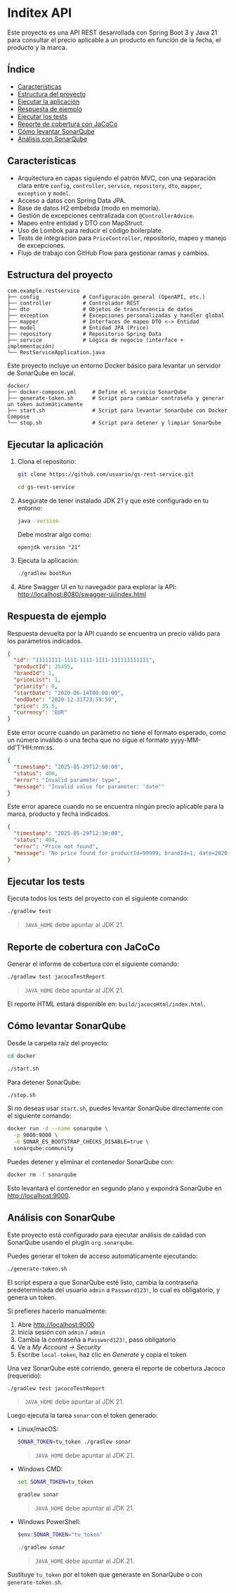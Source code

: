 # Inditex API

Este proyecto es una API REST desarrollada con Spring Boot 3 y Java 21 para consultar el precio aplicable a un producto en función de la fecha, el producto y la marca.

## Índice

- [Características](#características)
- [Estructura del proyecto](#estructura-del-proyecto)
- [Ejecutar la aplicación](#ejecutar-la-aplicación)
- [Respuesta de ejemplo](#respuesta-de-ejemplo)
- [Ejecutar los tests](#ejecutar-los-tests)
- [Reporte de cobertura con JaCoCo](#reporte-de-cobertura-con-jacoco)
- [Cómo levantar SonarQube](#cómo-levantar-sonarqube)
- [Análisis con SonarQube](#análisis-con-sonarqube)

## Características

- Arquitectura en capas siguiendo el patrón MVC, con una separación clara entre `config`, `controller`, `service`, `repository`, `dto`, `mapper`, `exception` y `model`.
- Acceso a datos con Spring Data JPA.
- Base de datos H2 embebida (modo en memoria).
- Gestión de excepciones centralizada con `@ControllerAdvice`.
- Mapeo entre entidad y DTO con MapStruct.
- Uso de Lombok para reducir el código boilerplate.
- Tests de integración para `PriceController`, repositorio, mapeo y manejo de excepciones.
- Flujo de trabajo con GitHub Flow para gestionar ramas y cambios.

## Estructura del proyecto

```
com.example.restservice
├── config              # Configuración general (OpenAPI, etc.)
├── controller          # Controlador REST
├── dto                 # Objetos de transferencia de datos
├── exception           # Excepciones personalizadas y handler global
├── mapper              # Interfaces de mapeo DTO <-> Entidad
├── model               # Entidad JPA (Price)
├── repository          # Repositorio Spring Data
├── service             # Lógica de negocio (interface + implementación)
└── RestServiceApplication.java
```

Este proyecto incluye un entorno Docker básico para levantar un servidor de SonarQube en local.

```
docker/
├── docker-compose.yml     # Define el servicio SonarQube
├── generate-token.sh      # Script para cambiar contraseña y generar un token automáticamente
├── start.sh               # Script para levantar SonarQube con Docker Compose
└── stop.sh                # Script para detener y limpiar SonarQube
```

## Ejecutar la aplicación

1. Clona el repositorio:
   ```bash
   git clone https://github.com/usuario/gs-rest-service.git
   ```

   ```bash
   cd gs-rest-service
   ```

2. Asegúrate de tener instalado JDK 21 y que esté configurado en tu entorno:
   ```bash
   java -version
   ```
   Debe mostrar algo como:
   ```
   openjdk version "21"
   ```

3. Ejecuta la aplicación:
   ```bash
   ./gradlew bootRun
   ```

4. Abre Swagger UI en tu navegador para explorar la API: [http://localhost:8080/swagger-ui/index.html](http://localhost:8080/swagger-ui/index.html)

## Respuesta de ejemplo

Respuesta devuelta por la API cuando se encuentra un precio válido para los parámetros indicados.

```json
{
  "id": "11111111-1111-1111-1111-111111111111",
  "productId": 35455,
  "brandId": 1,
  "priceList": 1,
  "priority": 0,
  "startDate": "2020-06-14T00:00:00",
  "endDate": "2020-12-31T23:59:59",
  "price": 35.5,
  "currency": "EUR"
}
```

Este error ocurre cuando un parámetro no tiene el formato esperado, como un número inválido o una fecha que no sigue el formato yyyy-MM-dd'T'HH:mm:ss.

```json
{
  "timestamp": "2025-05-29T12:00:00",
  "status": 400,
  "error": "Invalid parameter type",
  "message": "Invalid value for parameter: 'date'"
}
```

Este error aparece cuando no se encuentra ningún precio aplicable para la marca, producto y fecha indicados.

```json
{
  "timestamp": "2025-05-29T12:30:00",
  "status": 404,
  "error": "Price not found",
  "message": "No price found for productId=99999, brandId=1, date=2020-06-14T10:00"
}
```

## Ejecutar los tests

Ejecuta todos los tests del proyecto con el siguiente comando:

```bash
./gradlew test
```

> `JAVA_HOME` debe apuntar al JDK 21.

## Reporte de cobertura con JaCoCo

Generar el informe de cobertura con el siguiente comando:

```bash
./gradlew test jacocoTestReport
```

> `JAVA_HOME` debe apuntar al JDK 21.

El reporte HTML estará disponible en:
`build/jacocoHtml/index.html`.

## Cómo levantar SonarQube

Desde la carpeta raíz del proyecto:

```bash
cd docker
```

```bash
./start.sh
```

Para detener SonarQube:

```bash
./stop.sh
```

Si no deseas usar `start.sh`, puedes levantar SonarQube directamente con el siguiente comando:

```bash
docker run -d --name sonarqube \
  -p 9000:9000 \
  -e SONAR_ES_BOOTSTRAP_CHECKS_DISABLE=true \
  sonarqube:community
```

Puedes detener y eliminar el contenedor SonarQube con:

```bash
docker rm -f sonarqube
```

Esto levantará el contenedor en segundo plano y expondrá SonarQube en [http://localhost:9000](http://localhost:9000).

## Análisis con SonarQube

Este proyecto está configurado para ejecutar análisis de calidad con SonarQube usando el plugin `org.sonarqube`.

Puedes generar el token de acceso automáticamente ejecutando:

```bash
./generate-token.sh
```

El script espera a que SonarQube esté listo, cambia la contraseña predeterminada del usuario `admin` a `Password123!`, lo cual es obligatorio, y genera un token.

Si prefieres hacerlo manualmente:

1. Abre [http://localhost:9000](http://localhost:9000)
2. Inicia sesión con `admin` / `admin`
3. Cambia la contraseña a `Password123!`, paso obligatorio
4. Ve a *My Account → Security*
5. Escribe `local-token`, haz clic en *Generate* y copia el token

Una vez SonarQube esté corriendo, genera el reporte de cobertura Jacoco (requerido):

```bash
./gradlew test jacocoTestReport
```

> `JAVA_HOME` debe apuntar al JDK 21.

Luego ejecuta la tarea `sonar` con el token generado:

- Linux/macOS:

  ```bash
  SONAR_TOKEN=tu_token ./gradlew sonar
  ```

  > `JAVA_HOME` debe apuntar al JDK 21.

- Windows CMD:

  ```cmd
  set SONAR_TOKEN=tu_token
  ```

  ```cmd
  gradlew sonar
  ```

  > `JAVA_HOME` debe apuntar al JDK 21.

- Windows PowerShell:

  ```powershell
  $env:SONAR_TOKEN="tu_token"
  ```

  ```powershell
  ./gradlew sonar
  ```

  > `JAVA_HOME` debe apuntar al JDK 21.

Sustituye `tu_token` por el token que generaste en SonarQube o con `generate-token.sh`.
